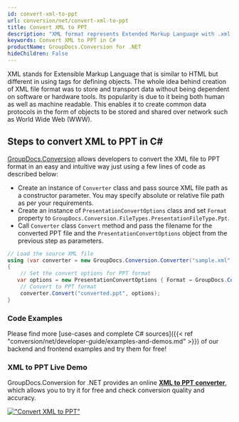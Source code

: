 ```yaml
---
id: convert-xml-to-ppt
url: conversion/net/convert-xml-to-ppt
title: Convert XML to PPT
description: "XML format represents Extended Markup Language with .xml extension. Learn how to convert XML to PPT file programmatically in C# language using GroupDocs.Conversion for .NET library."
keywords: Convert XML to PPT in C#
productName: GroupDocs.Conversion for .NET
hideChildren: False
---
```


XML stands for Extensible Markup Language that is similar to HTML but different in using tags for defining objects. The whole idea behind creation of XML file format was to store and transport data without being dependent on software or hardware tools. Its popularity is due to it being both human as well as machine readable. This enables it to create common data protocols in the form of objects to be stored and shared over network such as World Wide Web (WWW).

## Steps to convert XML to PPT in C#

[GroupDocs.Conversion](https://products.groupdocs.com/conversion/net) allows developers to convert the XML file to PPT format in an easy and intuitive way just using a few lines of code as described below:

* Create an instance of `Converter` class and pass source XML file path as a constructor parameter. You may specify absolute or relative file path as per your requirements. 
* Create an instance of `PresentationConvertOptions` class and set `Format` property to `GroupDocs.Conversion.FileTypes.PresentationFileType.Ppt`.
* Call `Converter` class `Convert` method and pass the filename for the converted PPT file and the `PresentationConvertOptions` object from the previous step as parameters.

```csharp
// Load the source XML file
using (var converter = new GroupDocs.Conversion.Converter("sample.xml"))
{
    // Set the convert options for PPT format
   var options = new PresentationConvertOptions { Format = GroupDocs.Conversion.FileTypes.PresentationFileType.Ppt };
    // Convert to PPT format
    converter.Convert("converted.ppt", options);
}
```

### Code Examples

Please find more [use-cases and complete C# sources]({{< ref "conversion/net/developer-guide/examples-and-demos.md" >}}) of our backend and frontend examples and try them for free!

### XML to PPT Live Demo

GroupDocs.Conversion for .NET provides an online [**XML to PPT converter**](https://products.groupdocs.app/conversion/xml-to-ppt), which allows you to try it for free and check conversion quality and accuracy.

[!["Convert XML to PPT"](conversion/net/images/convert-to-ppt/convert-xml-to-ppt.png)](https://products.groupdocs.app/conversion/xml-to-ppt)